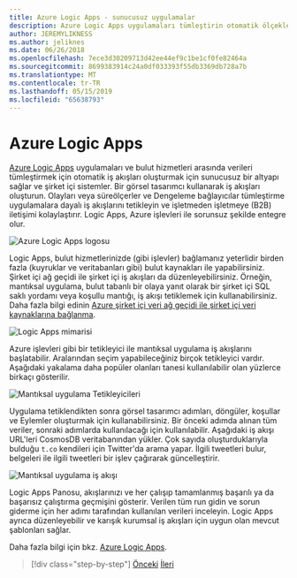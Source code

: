 ```yaml
---
title: Azure Logic Apps - sunucusuz uygulamalar
description: Azure Logic Apps uygulamaları tümleştirin otomatik ölçeklenebilir iş akışlarını oluşturmayı etkinleştirin ve verileri bulut Hizmetleri ve şirket içi sistemler.
author: JEREMYLIKNESS
ms.author: jeliknes
ms.date: 06/26/2018
ms.openlocfilehash: 7ece3d30209713d42ee44ef9c1be1cf0fe82464a
ms.sourcegitcommit: 8699383914c24a0df033393f55db3369db728a7b
ms.translationtype: MT
ms.contentlocale: tr-TR
ms.lasthandoff: 05/15/2019
ms.locfileid: "65638793"
---
```

# <a name="azure-logic-apps"></a>Azure Logic Apps

[Azure Logic Apps](https://docs.microsoft.com/azure/logic-apps) uygulamaları ve bulut hizmetleri arasında verileri tümleştirmek için otomatik iş akışları oluşturmak için sunucusuz bir altyapı sağlar ve şirket içi sistemler. Bir görsel tasarımcı kullanarak iş akışları oluşturun. Olayları veya süreölçerler ve Dengeleme bağlayıcılar tümleştirme uygulamalara dayalı iş akışlarını tetikleyin ve işletmeden işletmeye (B2B) iletişimi kolaylaştırır. Logic Apps, Azure işlevleri ile sorunsuz şekilde entegre olur.

![Azure Logic Apps logosu](./media/logic-apps-logo.png)

Logic Apps, bulut hizmetlerinizde (gibi işlevler) bağlamanız yeterlidir birden fazla (kuyruklar ve veritabanları gibi) bulut kaynakları ile yapabilirsiniz. Şirket içi ağ geçidi ile şirket içi iş akışları da düzenleyebilirsiniz. Örneğin, mantıksal uygulama, bulut tabanlı bir olaya yanıt olarak bir şirket içi SQL saklı yordamı veya koşullu mantığı, iş akışı tetiklemek için kullanabilirsiniz. Daha fazla bilgi edinin [Azure şirket içi veri ağ geçidi ile şirket içi veri kaynaklarına bağlanma](https://docs.microsoft.com/azure/analysis-services/analysis-services-gateway).

![Logic Apps mimarisi](./media/logic-apps-architecture.png)

Azure işlevleri gibi bir tetikleyici ile mantıksal uygulama iş akışlarını başlatabilir. Aralarından seçim yapabileceğiniz birçok tetikleyici vardır. Aşağıdaki yakalama daha popüler olanları tanesi kullanılabilir olan yüzlerce birkaçı gösterilir.

![Mantıksal uygulama Tetikleyicileri](./media/logic-app-triggers.png)

Uygulama tetiklendikten sonra görsel tasarımcı adımları, döngüler, koşullar ve Eylemler oluşturmak için kullanabilirsiniz. Bir önceki adımda alınan tüm veriler, sonraki adımlarda kullanılacağı için kullanılabilir. Aşağıdaki iş akışı URL'leri CosmosDB veritabanından yükler. Çok sayıda oluşturduklarıyla bulduğu `t.co` kendileri için Twitter'da arama yapar. İlgili tweetleri bulur, belgeleri ile ilgili tweetleri bir işlev çağırarak güncelleştirir.

![Mantıksal uygulama iş akışı](./media/logic-app-workflow.png)

Logic Apps Panosu, akışlarınızı ve her çalışıp tamamlanmış başarılı ya da başarısız çalıştırma geçmişini gösterir. Verilen tüm run gidin ve sorun giderme için her adımı tarafından kullanılan verileri inceleyin. Logic Apps ayrıca düzenleyebilir ve karışık kurumsal iş akışları için uygun olan mevcut şablonları sağlar.

Daha fazla bilgi için bkz. [Azure Logic Apps](https://docs.microsoft.com/azure/logic-apps).

>[!div class="step-by-step"]
>[Önceki](application-insights.md)
>[İleri](event-grid.md)

